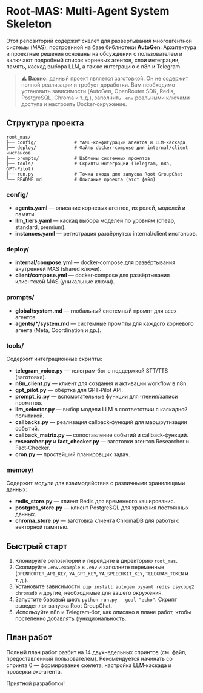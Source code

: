 # Root‑MAS: Multi‑Agent System Skeleton

Этот репозиторий содержит скелет для развертывания многоагентной системы (MAS), построенной на базе библиотеки **AutoGen**. Архитектура и проектные решения основаны на обсуждении с пользователем и включают подробный список корневых агентов, слои интеграции, память, каскад выбора LLM, а также интеграцию с n8n и Telegram.

> ⚠️ **Важно:** данный проект является заготовкой. Он не содержит полной реализации и требует доработки. Вам необходимо установить зависимости (AutoGen, OpenRouter SDK, Redis, PostgreSQL, Chroma и т. д.), заполнить `.env` реальными ключами доступа и настроить Docker‑окружение.

## Структура проекта

```
root_mas/
├── config/              # YAML‑конфигурации агентов и LLM‑каскада
├── deploy/              # Файлы docker‑compose для internal/client инстансов
├── prompts/             # Шаблоны системных промптов
├── tools/               # Скрипты интеграции (Telegram, n8n, GPT‑Pilot)
├── run.py               # Точка входа для запуска Root GroupChat
└── README.md            # Описание проекта (этот файл)
```

### config/
- **agents.yaml** — описание корневых агентов, их ролей, моделей и памяти.
- **llm_tiers.yaml** — каскад выбора моделей по уровням (cheap, standard, premium).
- **instances.yaml** — регистрация развёрнутых internal/client инстансов.

### deploy/
- **internal/compose.yml** — docker‑compose для развёртывания внутренней MAS (shared ключи).
- **client/compose.yml** — docker‑compose для развёртывания клиентской MAS (уникальные ключи).

### prompts/
- **global/system.md** — глобальный системный промпт для всех агентов.
- **agents/*/system.md** — системные промпты для каждого корневого агента (Meta, Coordination и др.).

### tools/
Содержит интеграционные скрипты:
- **telegram_voice.py** — телеграм‑бот с поддержкой STT/TTS (заготовка).
- **n8n_client.py** — клиент для создания и активации workflow в n8n.
- **gpt_pilot.py** — обёртка для GPT‑Pilot API.
- **prompt_io.py** — вспомогательные функции для чтения/записи промптов.
- **llm_selector.py** — выбор модели LLM в соответствии с каскадной политикой.
- **callbacks.py** — реализация callback‑функций для маршрутизации событий.
- **callback_matrix.py** — сопоставление событий и callback‑функций.
- **researcher.py** и **fact_checker.py** — заготовки агентов Researcher и Fact‑Checker.
- **cron.py** — простейший планировщик задач.

### memory/
Содержит модули для взаимодействия с различными хранилищами данных:
- **redis_store.py** — клиент Redis для временного кэширования.
- **postgres_store.py** — клиент PostgreSQL для хранения постоянных данных.
- **chroma_store.py** — заготовка клиента ChromaDB для работы с векторной памятью.

## Быстрый старт

1. Клонируйте репозиторий и перейдите в директорию `root_mas`.
2. Скопируйте `.env.example` в `.env` и заполните переменные (`OPENROUTER_API_KEY`, `YA_GPT_KEY`, `YA_SPEECHKIT_KEY`, `TELEGRAM_TOKEN` и т. д.).
3. Установите зависимости: `pip install autogen pyyaml redis psycopg2 chromadb` и другие, необходимые для вашего окружения.
4. Запустите базовый цикл: `python run.py --goal "echo"`. Скрипт выведет лог запуска Root GroupChat.
5. Используйте n8n и Telegram‑бот, как описано в плане работ, чтобы постепенно добавлять функциональность.

## План работ

Полный план работ разбит на 14 двухнедельных спринтов (см. файл, предоставленный пользователем). Рекомендуется начинать со спринта 0 — формирование скелета, настройка LLM‑каскада и проверки эхо‑агента.

Приятной разработки!